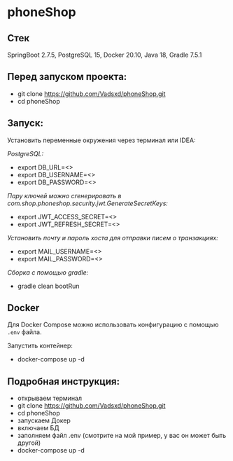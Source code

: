 # phoneShop

## Стек
SpringBoot 2.7.5, PostgreSQL 15, Docker 20.10, Java 18, Gradle 7.5.1

## Перед запуском проекта:

+ git clone https://github.com/Vadsxd/phoneShop.git
+ cd phoneShop
  
## Запуск:

Установить переменные окружения через терминал или IDEA:

*PostgreSQL:*
+ export DB_URL=<>
+ export DB_USERNAME=<>
+ export DB_PASSWORD=<>

*Пару ключей можно сгенерировать в com.shop.phoneshop.security.jwt.GenerateSecretKeys:*
+ export JWT_ACCESS_SECRET=<>
+ export JWT_REFRESH_SECRET=<>

*Установить почту и пароль хоста для отправки писем о транзакциях:*
+ export MAIL_USERNAME=<>
+ export MAIL_PASSWORD=<>

*Сборка с помощью gradle:*
+ gradle clean bootRun

## Docker
Для Docker Compose можно использовать конфигурацию с помощью `.env` файла.

Запустить контейнер:
+ docker-compose up -d

## Подробная инструкция:
+ открываем терминал
+ git clone https://github.com/Vadsxd/phoneShop.git
+ cd phoneShop
+ запускаем Докер
+ включаем БД
+ заполняем файл .env (смотрите на мой пример, у вас он может быть другой)
+ docker-compose up -d
